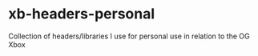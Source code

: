 # xb-headers-personal
Collection of headers/libraries I use for personal use in relation to the OG Xbox
